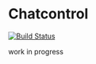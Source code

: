 # Chatcontrol
[![Build Status](https://travis-ci.org/marcospueyo/chat-core-clean.svg?branch=master)](https://travis-ci.org/marcospueyo/chat-core-clean)

work in progress

